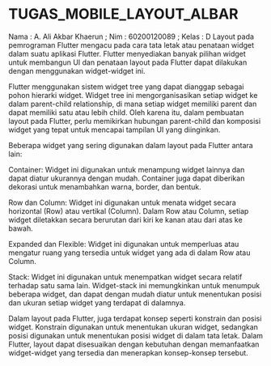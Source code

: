 # TUGAS_MOBILE_LAYOUT_ALBAR
Nama : A. Ali Akbar Khaerun ; Nim : 60200120089 ; Kelas : D
Layout pada pemrograman Flutter mengacu pada cara tata letak atau penataan widget dalam suatu aplikasi Flutter. Flutter menyediakan banyak pilihan widget untuk membangun UI dan penataan layout pada Flutter dapat dilakukan dengan menggunakan widget-widget ini.

Flutter menggunakan sistem widget tree yang dapat dianggap sebagai pohon hierarki widget. Widget tree ini mengorganisasikan setiap widget ke dalam parent-child relationship, di mana setiap widget memiliki parent dan dapat memiliki satu atau lebih child. Oleh karena itu, dalam pembuatan layout pada Flutter, perlu memikirkan hubungan parent-child dan komposisi widget yang tepat untuk mencapai tampilan UI yang diinginkan.

Beberapa widget yang sering digunakan dalam layout pada Flutter antara lain:

Container: Widget ini digunakan untuk menampung widget lainnya dan dapat diatur ukurannya dengan mudah. Container juga dapat diberikan dekorasi untuk menambahkan warna, border, dan bentuk.

Row dan Column: Widget ini digunakan untuk menata widget secara horizontal (Row) atau vertikal (Column). Dalam Row atau Column, setiap widget diletakkan secara berurutan dari kiri ke kanan atau dari atas ke bawah.

Expanded dan Flexible: Widget ini digunakan untuk memperluas atau mengatur ruang yang tersedia untuk widget yang ada di dalam Row atau Column.

Stack: Widget ini digunakan untuk menempatkan widget secara relatif terhadap satu sama lain. Widget-stack ini memungkinkan untuk menumpuk beberapa widget, dan dapat dengan mudah diatur untuk menentukan posisi dan ukuran setiap widget yang terdapat di dalamnya.

Dalam layout pada Flutter, juga terdapat konsep seperti konstrain dan posisi widget. Konstrain digunakan untuk menentukan ukuran widget, sedangkan posisi digunakan untuk menentukan posisi widget di dalam tata letak. Dalam Flutter, layout dapat disesuaikan dengan kebutuhan dengan memanfaatkan widget-widget yang tersedia dan menerapkan konsep-konsep tersebut.






